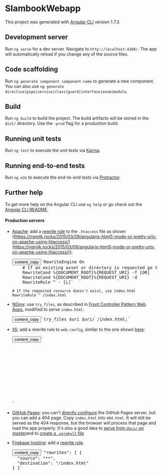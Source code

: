 # SlambookWebapp

This project was generated with [Angular CLI](https://github.com/angular/angular-cli) version 1.7.3.

## Development server

Run `ng serve` for a dev server. Navigate to `http://localhost:4200/`. The app will automatically reload if you change any of the source files.

## Code scaffolding

Run `ng generate component component-name` to generate a new component. You can also use `ng generate directive|pipe|service|class|guard|interface|enum|module`.

## Build

Run `ng build` to build the project. The build artifacts will be stored in the `dist/` directory. Use the `-prod` flag for a production build.

## Running unit tests

Run `ng test` to execute the unit tests via [Karma](https://karma-runner.github.io).

## Running end-to-end tests

Run `ng e2e` to execute the end-to-end tests via [Protractor](http://www.protractortest.org/).

## Further help

To get more help on the Angular CLI use `ng help` or go check out the [Angular CLI README](https://github.com/angular/angular-cli/blob/master/README.md).

#### Production servers

*   [Apache](https://httpd.apache.org/): add a [rewrite rule](http://httpd.apache.org/docs/current/mod/mod_rewrite.html) to the `.htaccess` file as shown ([https://ngmilk.rocks/2015/03/09/angularjs-html5-mode-or-pretty-urls-on-apache-using-htaccess/](https://ngmilk.rocks/2015/03/09/angularjs-html5-mode-or-pretty-urls-on-apache-using-htaccess/)):

    <pre><button aria-label="" title="Copy code snippet">content_copy</button>`RewriteEngine On
        # If an existing asset or directory is requested go to it as it is
        RewriteCond %{DOCUMENT_ROOT}%{REQUEST_URI} -f [OR]
        RewriteCond %{DOCUMENT_ROOT}%{REQUEST_URI} -d
        RewriteRule ^ - [L]` </pre>

    `# If the requested resource doesn't exist, use index.html RewriteRule ^ /index.html`

*   [NGinx](http://nginx.org/): use `try_files`, as described in [Front Controller Pattern Web Apps](https://www.nginx.com/resources/wiki/start/topics/tutorials/config_pitfalls/#front-controller-pattern-web-apps), modified to serve `index.html`:

    <pre><button aria-label="" title="Copy code snippet">content_copy</button>`try_files $uri $uri/ /index.html;`</pre>

*   [IIS](https://www.iis.net/): add a rewrite rule to `web.config`, similar to the one shown [here](http://stackoverflow.com/a/26152011/2116927):

    <pre><button aria-label="" title="Copy code snippet">content_copy</button>`<system.webServer>
      <rewrite>
        <rules>
          <rule name="Angular [Routes](https://angular.io/api/router/Routes)" stopProcessing="true">
            <match url=".*" />
            <conditions logicalGrouping="MatchAll">
              <add input="{REQUEST_FILENAME}" matchType="IsFile" negate="true" />
              <add input="{REQUEST_FILENAME}" matchType="IsDirectory" negate="true" />
            </conditions>
            <action type="Rewrite" url="/index.html" />
          </rule>
        </rules>
      </rewrite>
    </system.webServer>`</pre>

*   [GitHub Pages](https://pages.github.com/): you can't [directly configure](https://github.com/isaacs/github/issues/408) the GitHub Pages server, but you can add a 404 page. Copy `index.html` into `404.html`. It will still be served as the 404 response, but the browser will process that page and load the app properly. It's also a good idea to [serve from `docs/` on master](https://help.github.com/articles/configuring-a-publishing-source-for-github-pages/#publishing-your-github-pages-site-from-a-docs-folder-on-your-master-branch)and to [create a `.nojekyll` file](https://www.bennadel.com/blog/3181-including-node-modules-and-vendors-folders-in-your-github-pages-site.htm)

*   [Firebase hosting](https://firebase.google.com/docs/hosting/): add a [rewrite rule](https://firebase.google.com/docs/hosting/url-redirects-rewrites#section-rewrites).

    <pre><button aria-label="" title="Copy code snippet">content_copy</button>`"rewrites": [ {
      "source": "**",
      "destination": "/index.html"
    } ]`</pre>
